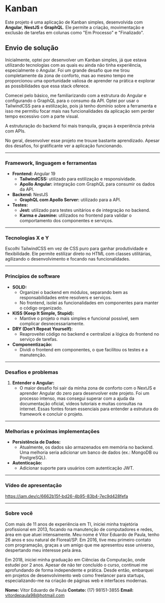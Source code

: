 # **Kanban**

Este projeto é uma aplicação de Kanban simples, desenvolvida com **Angular**, **NestJS** e **GraphQL**. Ele permite a criação, movimentação e exclusão de tarefas em colunas como "Em Processo" e "Finalizado".

## **Envio de solução**

Inicialmente, optei por desenvolver um Kanban simples, já que estava utilizando tecnologias com as quais eu ainda não tinha experiência, especialmente o Angular. Foi um grande desafio que me tirou completamente da zona de conforto, mas ao mesmo tempo me proporcionou uma oportunidade valiosa de aprender na prática e explorar as possibilidades que essa stack oferece.

Comecei pelo básico, me familiarizando com a estrutura do Angular e configurando o GraphQL para o consumo da API. Optei por usar o TailwindCSS para a estilização, pois já tenho domínio sobre a ferramenta e isso me permitiu focar mais nas funcionalidades da aplicação sem perder tempo excessivo com a parte visual.

A estruturação do backend foi mais tranquila, graças à experiência prévia com APIs.

No geral, desenvolver esse projeto me trouxe bastante aprendizado. Apesar dos desafios, foi gratificante ver a aplicação funcionando.

---

### **Framework, linguagem e ferramentas**

- **Frontend:** Angular 19
  - **TailwindCSS:** utilizado para estilização e responsividade.
  - **Apollo Angular:** integração com GraphQL para consumir os dados da API.
- **Backend:** NestJS
  - **GraphQL com Apollo Server:** utilizado para a API.
- **Testes:**
  - **Jest:** utilizado para testes unitários e de integração no backend.
  - **Karma e Jasmine:** utilizados no frontend para validar o comportamento dos componentes e serviços.

---

### **Tecnologias X e Y**

  Escolhi TailwindCSS em vez de CSS puro para ganhar produtividade e flexibilidade. Ele permite estilizar direto no HTML com classes utilitárias, agilizando o desenvolvimento e focando nas funcionalidades.

---

### **Princípios de software**

- **SOLID:**
  - Organizei o backend em módulos, separando bem as responsabilidades entre resolvers e serviços.
  - No frontend, isolei as funcionalidades em componentes para manter o código organizado.
- **KISS (Keep It Simple, Stupid):**
  - Mantive o projeto o mais simples e funcional possível, sem complicar desnecessariamente.
- **DRY (Don’t Repeat Yourself):**
  - Reaproveitei código no backend e centralizei a lógica do frontend no serviço de tarefas.
- **Componentização:**
  - Dividi o frontend em componentes, o que facilitou os testes e a manutenção.

---

### **Desafios e problemas**

1. **Entender o Angular:**
   - O maior desafio foi sair da minha zona de conforto com o NextJS e aprender Angular do zero para desenvolver este projeto. Foi um processo intenso, mas consegui superar com a ajuda da documentação oficial, vídeos tutoriais e muitas consultas na internet. Essas fontes foram essenciais para entender a estrutura do framework e concluir o projeto.

---

### **Melhorias e próximas implementações**

- **Persistência de Dados:**
  - Atualmente, os dados são armazenados em memória no backend. Uma melhoria seria adicionar um banco de dados (ex.: MongoDB ou PostgreSQL).
- **Autenticação:**
  - Adicionar suporte para usuários com autenticação JWT.

---

  ### **Vídeo de apresentação**

<https://jam.dev/c/6662b15f-bd26-4b95-83b4-7ec9d428fefa>

---

### **Sobre você**

Com mais de 11 anos de experiência em TI, iniciei minha trajetória profissional em 2013, focando na manutenção de computadores e redes, área em que atuei intensamente. Meu nome é Vitor Eduardo de Paula, tenho 26 anos e sou natural de Floreal/SP. Em 2016, tive meu primeiro contato com programação, graças a um amigo que me apresentou esse universo, despertando meu interesse pela área.

Em 2018, iniciei minha graduação em Ciências da Computação, onde estudei por 2 anos. Apesar de não ter concluído o curso, continuei me aprofundando de forma independente e prática. Desde então, embarquei em projetos de desenvolvimento web como freelancer para startups, especializando-me na criação de páginas web e interfaces modernas.

**Nome:** Vitor Eduardo de Paula
**Contato:** (17) 98151-3855
**Email:** vitordepaula98@hotmail.com